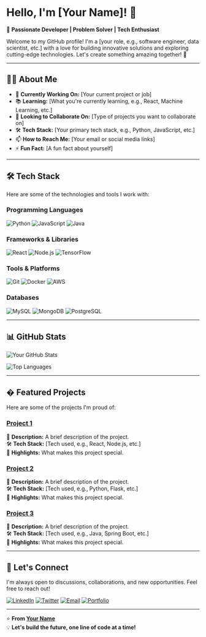 # Hello, I'm [Your Name]! 👋

🎯 **Passionate Developer | Problem Solver | Tech Enthusiast**

Welcome to my GitHub profile! I'm a [your role, e.g., software engineer, data scientist, etc.] with a love for building innovative solutions and exploring cutting-edge technologies. Let's create something amazing together! 🚀

---

## 🧑‍💻 About Me

- 🌟 **Currently Working On:** [Your current project or job]
- 📚 **Learning:** [What you're currently learning, e.g., React, Machine Learning, etc.]
- 🤝 **Looking to Collaborate On:** [Type of projects you want to collaborate on]
- 🛠️ **Tech Stack:** [Your primary tech stack, e.g., Python, JavaScript, etc.]
- 📫 **How to Reach Me:** [Your email or social media links]
- ⚡ **Fun Fact:** [A fun fact about yourself]

---

## 🛠️ Tech Stack

Here are some of the technologies and tools I work with:

### **Programming Languages**
![Python](https://img.shields.io/badge/Python-3776AB?style=for-the-badge&logo=python&logoColor=white)
![JavaScript](https://img.shields.io/badge/JavaScript-F7DF1E?style=for-the-badge&logo=javascript&logoColor=black)
![Java](https://img.shields.io/badge/Java-ED8B00?style=for-the-badge&logo=openjdk&logoColor=white)

### **Frameworks & Libraries**
![React](https://img.shields.io/badge/React-20232A?style=for-the-badge&logo=react&logoColor=61DAFB)
![Node.js](https://img.shields.io/badge/Node.js-339933?style=for-the-badge&logo=nodedotjs&logoColor=white)
![TensorFlow](https://img.shields.io/badge/TensorFlow-FF6F00?style=for-the-badge&logo=tensorflow&logoColor=white)

### **Tools & Platforms**
![Git](https://img.shields.io/badge/Git-F05032?style=for-the-badge&logo=git&logoColor=white)
![Docker](https://img.shields.io/badge/Docker-2496ED?style=for-the-badge&logo=docker&logoColor=white)
![AWS](https://img.shields.io/badge/AWS-232F3E?style=for-the-badge&logo=amazonaws&logoColor=white)

### **Databases**
![MySQL](https://img.shields.io/badge/MySQL-4479A1?style=for-the-badge&logo=mysql&logoColor=white)
![MongoDB](https://img.shields.io/badge/MongoDB-47A248?style=for-the-badge&logo=mongodb&logoColor=white)
![PostgreSQL](https://img.shields.io/badge/PostgreSQL-4169E1?style=for-the-badge&logo=postgresql&logoColor=white)

---

## 📊 GitHub Stats

![Your GitHub Stats](https://github-readme-stats.vercel.app/api?username=yourusername&show_icons=true&theme=radical&hide_border=true)

![Top Languages](https://github-readme-stats.vercel.app/api/top-langs/?username=yourusername&layout=compact&theme=radical&hide_border=true)

---

## � Featured Projects

Here are some of the projects I'm proud of:

### [Project 1](link-to-project-1)
📝 **Description:** A brief description of the project.  
🛠️ **Tech Stack:** [Tech used, e.g., React, Node.js, etc.]  
🌟 **Highlights:** What makes this project special.

### [Project 2](link-to-project-2)
📝 **Description:** A brief description of the project.  
🛠️ **Tech Stack:** [Tech used, e.g., Python, Flask, etc.]  
🌟 **Highlights:** What makes this project special.

### [Project 3](link-to-project-3)
📝 **Description:** A brief description of the project.  
🛠️ **Tech Stack:** [Tech used, e.g., Java, Spring Boot, etc.]  
🌟 **Highlights:** What makes this project special.

---

## 🤝 Let's Connect

I'm always open to discussions, collaborations, and new opportunities. Feel free to reach out!

[![LinkedIn](https://img.shields.io/badge/LinkedIn-0077B5?style=for-the-badge&logo=linkedin&logoColor=white)](your-linkedin-profile-url)
[![Twitter](https://img.shields.io/badge/Twitter-1DA1F2?style=for-the-badge&logo=twitter&logoColor=white)](your-twitter-profile-url)
[![Email](https://img.shields.io/badge/Email-D14836?style=for-the-badge&logo=gmail&logoColor=white)](mailto:your-email@example.com)
[![Portfolio](https://img.shields.io/badge/Portfolio-000000?style=for-the-badge&logo=about.me&logoColor=white)](your-portfolio-url)

---

⭐️ **From [Your Name](https://github.com/yourusername)**  
💡 **Let's build the future, one line of code at a time!**